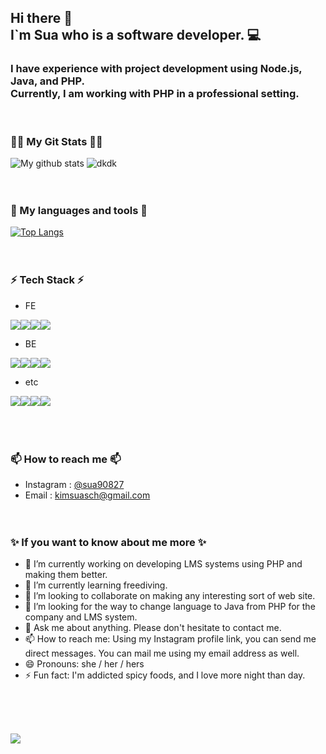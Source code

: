 ## Hi there 👋<br>I`m Sua who is a software developer. 💻

### I have experience with project development using Node.js, Java, and PHP. <br> Currently, I am working with PHP in a professional setting.
<br>

### 👩‍💻 My Git Stats 👩‍💻
![My github stats](https://github-readme-stats.vercel.app/api?username=Sua90827)
![dkdk](https://github-profile-summary-cards.vercel.app/api/cards/profile-details?username=sua90827)<br><br><br>

### 🧰 My languages and tools 🧰
[![Top Langs](https://github-readme-stats.vercel.app/api/top-langs/?username=Sua90827&layout=compact)](https://github.com/Sua90827/Sua90827)
<br><br><br>




### ⚡ Tech Stack ⚡
- FE
<div style="display:flex;">
<img src="https://img.shields.io/badge/JavaScript-yellow?style=flat&logo=Sass&logoColor=F7DF1E"/> 
<img src="https://img.shields.io/badge/HTML5-red?style=flat&logo=Sass&logoColor=E34F26"/> 
<img src="https://img.shields.io/badge/CSS3-green?style=flat&logo=Sass&logoColor=1572B6"/> 
<img src="https://img.shields.io/badge/jQuery-white?style=flat&logo=Sass&logoColor=0769AD"/>
</div>

- BE
<div style="display:flex;">
<img src="https://img.shields.io/badge/PHP-white?style=flat&logo=Sass&logoColor=3776AB"/>
<img src="https://img.shields.io/badge/Java-green?style=flat&logo=Sass&logoColor=66CFE3"/>
<img src="https://img.shields.io/badge/Node.js-yellow?style=flat&logo=Sass&logoColor=339933"/>
<img src="https://img.shields.io/badge/Python-white?style=flat&logo=Sass&logoColor=3776AB"/>
</div>

- etc
<div style="display:flex;">
<img src="https://img.shields.io/badge/SpringBoot-green?style=flat&logo=Sass&logoColor=6DB33F"/>
<img src="https://img.shields.io/badge/Gradle-black?style=flat&logo=Sass&logoColor=02303A"/>
<img src="https://img.shields.io/badge/Maven-yellow?style=flat&logo=Sass&logoColor=F7DF1E"/> 
<img src="https://img.shields.io/badge/PL/SQL-white?style=flat&logo=Sass&logoColor=4169E1"/>
</div>
<br><br><br>

### 📫 How to reach me 📫
* Instagram : [@sua90827](https://www.instagram.com/sua90827/)
* Email : [kimsuasch@gmail.com](mailto:kimsuasch@gmail.com)
<br><br><br>



### ✨ If you want to know about me more ✨ 

- 🔭 I’m currently working on developing LMS systems using PHP and making them better.
- 🌱 I’m currently learning freediving.
- 👯 I’m looking to collaborate on making any interesting sort of web site.
- 🤔 I’m looking for the way to change language to Java from PHP for the company and LMS system.
- 💬 Ask me about anything. Please don't hesitate to contact me.
- 📫 How to reach me: Using my Instagram profile link, you can send me direct messages. You can mail me using my email address as well.
- 😄 Pronouns: she / her / hers
- ⚡ Fun fact: I'm addicted spicy foods, and I love more night than day.

<br><br><br>
<p align="left">
  <a href="https://hits.seeyoufarm.com"><img src="https://hits.seeyoufarm.com/api/count/incr/badge.svg?url=https%3A%2F%2Fgithub.com%2Fsua90827&count_bg=%2341B883&title_bg=%23CDC2C2&icon=github.svg&icon_color=%23E7E7E7&title=hits&edge_flat=false"/></a>
</p>
